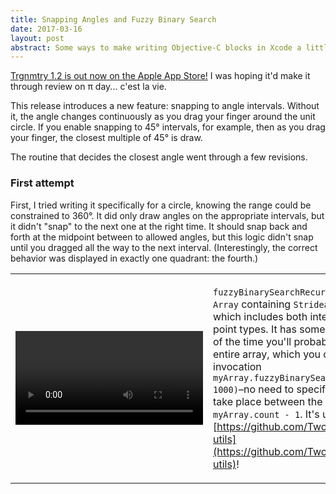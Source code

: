 ```yaml
---
title: Snapping Angles and Fuzzy Binary Search
date: 2017-03-16
layout: post
abstract: Some ways to make writing Objective-C blocks in Xcode a little easier.
---
```


[Trgnmtry 1.2 is out now on the Apple App Store!](https://itunes.apple.com/us/app/trgnmtry/id1146667288?mt=8) I was hoping it'd make it through review on π day... c'est la vie.

This release introduces a new feature: snapping to angle intervals. Without it, the angle changes continuously as you drag your finger around the unit circle. If you enable snapping to 45° intervals, for example, then as you drag your finger, the closest multiple of 45° is draw. 

The routine that decides the closest angle went through a few revisions.

### First attempt

First, I tried writing it specifically for a circle, knowing the range could be constrained to 360°. It did only draw angles on the appropriate intervals, but it didn't "snap" to the next one at the right time. It should snap back and forth at the midpoint between to allowed angles, but this logic didn't snap until you dragged all the way to the next interval. (Interestingly, the correct behavior was displayed in exactly one quadrant: the fourth.)

<table border="0">
	<tr>
		<td>
			<video width="300" controls>
				<source src="/blog/vid/original-angle-snapping-small.m4v" type="video/mp4"/>
				Your browser does not support HTML5 video.
			</video>
		</td>
		<td>
			<script src="https://gist.github.com/armcknight/1fc2b992607093e8a6cbb698b6ad8003.js">
			```
			public func snappedAngle(snappingAngle: Angle) -> Angle {
				if snappingAngle.radians == 0 {
					return self
				}

				let interval = Int(degrees / (snappingAngle.degrees / 2))

				if interval == 0 {
					return .zero
				} else if interval == Int(360 / (snappingAngle.degrees / 2) - 1) {
					return Angle(degrees: 360)
				} else {
					let factor = interval / 2
					return Angle(radians: snappingAngle.radians * Radian(factor))
				}
			}
			```
			</script>
		</td>
	</tr>
</table>

### Second attempt

I wound up finding a better solution while implementing the custom input view to select a snapping angle. For this iteration of the feature, I only allow a snapping angle that evenly divides 360, so I just hardcoded the array of all such angles in [0, 360]. The input mechanism is a UISlider, so I need to map its float value to a value in this array. I wound up writing `indexOfClosestSorted` as an extension on Array that produces the index of the element with the closest value, seen below.

It turns out that I can use the very same function to snap angles. Instead of the hardcoded array of possible snapping angles, I create an array, given a selected snapping angle, of all the multiples of that angle in [0, 360]. Then it's just a matter of calling `indexOfClosestSorted`.

<table border="0">
	<tr>
		<td>
			<video width="300" controls>
				<source src="/blog/vid/fixed-angle-snapping-small.m4v" type="video/mp4"/>
				Your browser does not support HTML5 video.
			</video>
		</td>
		<td>
			<script src="https://gist.github.com/armcknight/b07f6b01b1e01bb853925fd122a9ffad.js">
			```
			extension String {
	
				func indexOfClosestSorted(toValue value: Degree) -> Int {
					var smallestDifference = last!
					var closestIntervalAngleIdx = 0
					for i in 0 ..< count {
						let closestValueCandidate = self[i]
						var difference = fabs(closestValueCandidate - value)

						if difference == 0 {
							return i
						}

						if difference < 0 {
							difference *= -1
						}

						if difference < smallestDifference {
							smallestDifference = difference
							closestIntervalAngleIdx = i
						}
					}
					return closestIntervalAngleIdx
				}

			}
			```
			</script>
		</td>
	</tr>
</table>

### Bonus points

This works just fine for the purposes of snapping integer angles on the unit circle, but `indexOfClosestSorted` is linear time. Also note that it expects the array it's searching to be sorted. What's another search algorithm that operates on sorted lists? [Binary search!](https://github.com/raywenderlich/swift-algorithm-club/tree/master/Binary%20Search) Normally, binary search returns either the location of the query in the array, or reports that it doesn't exist. In our case, we aren't searching for the exact value, just the *closest* one: a fuzzy binary search. The terminating and recursion conditions are slightly different, and we're guaranteed to always get a result. Now we have a logtime search, giving us a (probably imperceptible, at Trgnmtry's scale) performance boost for drawing. See if you can outrun it!

<script src="https://gist.github.com/armcknight/a9815424db01d37e51d76a823059db9e.js">
```
extension String where Element: Strideable {

	func fuzzyBinarySearchRecursive(lowerBound: Int = 0, upperBound: Int? = nil, query: Element) -> Int {
		let resolvedUpperBound = upperBound ?? count - 1

		if lowerBound == resolvedUpperBound {
			return lowerBound
		}

		if lowerBound == resolvedUpperBound - 1 {
			// we're in between two elements. pick the one that's closer in value
			let a = self[lowerBound]
			let b = self[resolvedUpperBound]
			let closerToA = query - a < b - query
			return closerToA ? lowerBound : resolvedUpperBound
		}

		let midIdx = lowerBound + (resolvedUpperBound - lowerBound) / 2

		let a = self[midIdx]
		let b = self[midIdx + 1]
		if query - a < b - query {
			return fuzzyBinarySearchRecursive(lowerBound: lowerBound, upperBound: midIdx, query: query)
		} else {
			return fuzzyBinarySearchRecursive(lowerBound: midIdx + 1, upperBound: resolvedUpperBound, query: query)
		}
	}

}
```
</script>

`fuzzyBinarySearchRecursive` extends any `Array` containing `Strideable` elements, which includes both integer and floating point types. It has some nice defaults: much of the time you'll probably want to search an entire array, which you can do with the invocation `myArray.fuzzyBinarySearchRecursive(query: 1000)`–no need to specify the search must take place between the indices `0` and `myArray.count - 1`. It's under testing now at [https://github.com/TwoRingSoft/shared-utils](https://github.com/TwoRingSoft/shared-utils)!